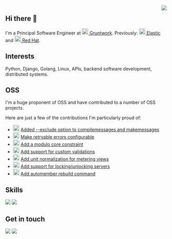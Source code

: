 <img align="right" src="https://visitor-badge.laobi.icu/badge?page_id=infraredgirl.infraredgirl" />

## Hi there 👋
I'm a Principal Software Engineer at 
[<img height="20" src="https://global.discourse-cdn.com/standard11/uploads/gruntwork/original/1X/451c24614aece67849fd62d0432d77ecd00735c6.png" /> Gruntwork](https://gruntwork.io/). 
Previously: 
[<img height="20" src="https://logowik.com/content/uploads/images/elastic-search2066.jpg" /> Elastic](https://www.elastic.co/) and 
[<img height="20" src="https://cdn.worldvectorlogo.com/logos/red-hat.svg" /> Red Hat](https://www.redhat.com/).

## Interests
Python, Django, Golang, Linux, APIs, backend software development, distributed systems.

## OSS
I'm a huge proponent of OSS and have contributed to a number of OSS projects.

Here are just a few of the contributions I'm particularly proud of:
  - [<img height=20 src="https://skillicons.dev/icons?i=django" />](https://github.com/django)
    [Added --exclude option to compilemessages and makemessages](https://github.com/django/django/commit/0707b824fe77e08ca8b75fcc3738ada694f2a3a6)
  - [<img height="20" src="https://avatars.githubusercontent.com/u/17118990?s=48&v=4" />](https://github.com/gruntwork-io/terragrunt)
    [Make retryable errors configurable](https://github.com/gruntwork-io/terragrunt/commit/7f0920ab4b961984a8d1cb60af48a2bb00961ad9)
  - [<img height=20 src="https://skillicons.dev/icons?i=openstack" />](https://github.com/openstack)
    [Add a modulo core constraint](https://github.com/openstack/heat/commit/b1144b22ce9302a1ea621dfab4f760c3a8ed094d)
  - [<img height=20 src="https://skillicons.dev/icons?i=openstack" />](https://github.com/openstack)
    [Add support for custom validations](https://github.com/openstack/tripleo-common/commit/8f88e7877835f7baa981e978f0d8f665fb6264c5)
  - [<img height=20 src="https://skillicons.dev/icons?i=openstack" />](https://github.com/openstack)
    [Add unit normalization for metering views](https://github.com/openstack/horizon/commit/d0881e5b7e4784729a1900ab67c24b7c85057818)
  - [<img height=20 src="https://skillicons.dev/icons?i=openstack" />](https://github.com/openstack)
    [Add support for locking/unlocking servers](https://github.com/openstack/horizon/commit/5840d041db4557ff318d0b4b3ec4c1cbde2b9c4c)
  - [<img height=20 src="https://user-images.githubusercontent.com/18536600/48725469-95c17580-ec2c-11e8-9371-d5599651cf38.png" />](https://github.com/freeipa)
    [Add automember rebuild command](https://github.com/freeipa/freeipa/commit/d97386de5b68c90c53362dda54b126fdc97e00b6)

## Skills
<img src="https://skillicons.dev/icons?i=python,go,django,flask,ruby,rails,linux,bash,emacs,aws,openstack,docker,heroku" />
<img src="https://skillicons.dev/icons?i=githubactions,github,gitlab,git,mysql,postgres,sqlite,jenkins,ansible,idea,latex,regex,swift" />

## Get in touch
[<img src="https://img.shields.io/badge/Gmail-333333?style=for-the-badge&logo=gmail&logoColor=red" />](mailto:akrivokapic1@gmail.com)
[<img src="https://img.shields.io/badge/LinkedIn-0077B5?style=for-the-badge&logo=linkedin&logoColor=white" />](https://linkedin.com/in/ana-krivokapic)
